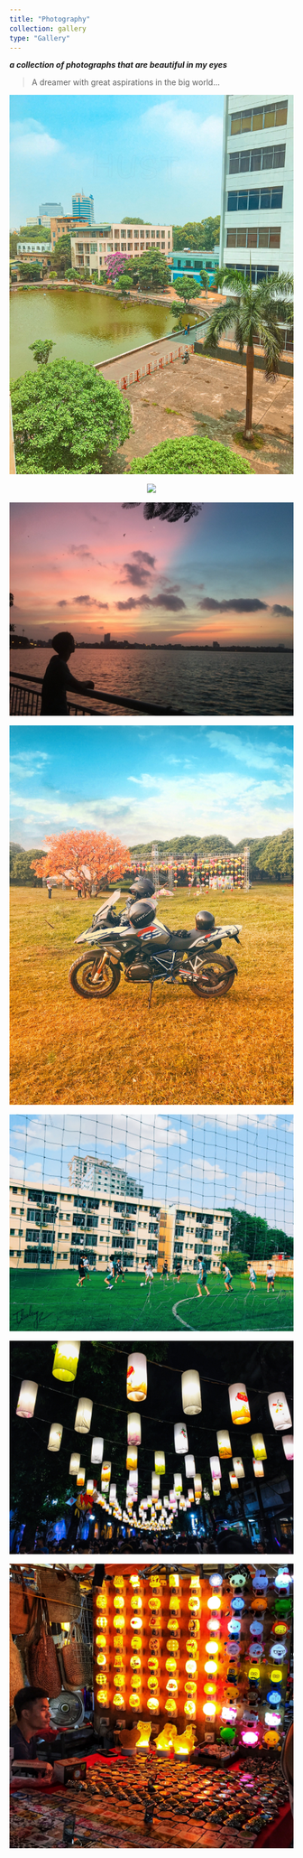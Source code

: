 ```yaml
---
title: "Photography"
collection: gallery
type: "Gallery"
---
```


***a collection of photographs that are beautiful in my eyes***


> A dreamer with great aspirations in the big world...

<p align="center">
  <img src="/images/gallery/Photography/1.jpg">
</p>

<p align="center">
  <img src="/images/gallery/Photography/2.jpg">
</p>

<p align="center">
  <img src="/images/gallery/Photography/3.jpg">
</p>

<p align="center">
  <img src="/images/gallery/Photography/4.jpg">
</p>

<p align="center">
  <img src="/images/gallery/Photography/5.jpg">
</p>

<p align="center">
  <img src="/images/gallery/Photography/6.jpg">
</p>

<p align="center">
  <img src="/images/gallery/Photography/7.jpg">
</p>